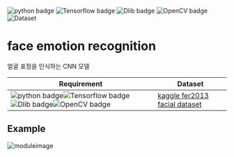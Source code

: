![python badge](https://img.shields.io/badge/Python-3.6.8-red)
![Tensorflow badge](https://img.shields.io/badge/Tensorflow-1.15.0-blue)
![Dlib badge](https://img.shields.io/badge/Dlib-19.18.0-green)
![OpenCV badge](https://img.shields.io/badge/OpenCV-4.1.1-blue)
![Dataset](https://img.shields.io/badge/Dataset-fer2013-yellow)

# face emotion recognition
얼굴 표정을 인식하는 CNN 모델  


Requirement|Dataset
---|---
![python badge](https://img.shields.io/badge/Python-3.6.8-red)![Tensorflow badge](https://img.shields.io/badge/Tensorflow-1.15.0-blue)![Dlib badge](https://img.shields.io/badge/Dlib-19.18.0-green)![OpenCV badge](https://img.shields.io/badge/OpenCV-4.1.1-blue)|[kaggle fer2013 facial dataset](https://www.kaggle.com/c/challenges-in-representation-learning-facial-expression-recognition-challenge/data)  



## Example
 ![moduleimage](https://github.com/jaehyunup/emotion_recognition/emotion_module.png)
 